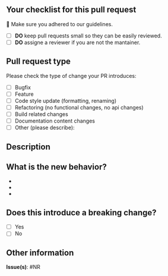 ## Your checklist for this pull request

🚨 Make sure you adhered to our guidelines.

- [ ] **DO** keep pull requests small so they can be easily reviewed.
- [ ] **DO** assigne a reviewer if you are not the mantainer.

## Pull request type
<!-- Please try to limit your pull request to one type, submit multiple pull requests if needed. -->

Please check the type of change your PR introduces:

- [ ] Bugfix
- [ ] Feature
- [ ] Code style update (formatting, renaming)
- [ ] Refactoring (no functional changes, no api changes)
- [ ] Build related changes
- [ ] Documentation content changes
- [ ] Other (please describe):

## Description
<!-- Please give a general description about the new code. -->



## What is the new behavior?
<!-- Please describe the behavior or changes that are being added by this PR. -->

-
-
-

## Does this introduce a breaking change?

- [ ] Yes
- [ ] No

## Other information
<!-- Any other information that is important to this PR such as screenshots of how the component looks before and after the change etc. -->

**Issue(s)**: #NR
